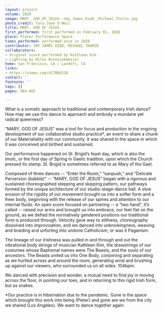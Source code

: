 ```yaml
---
layout: project
volume: 2020
image: MARY__GOD_OF_JESUS--Jmy_James_Kidd__Michael_Thurin.jpg
photo_credit: Tara Jane O'Neil
title: MARY, GOD OF JESUS
first_performed: first performed on February 01, 2020
place: Pieter Performance Space
times_performed: performed once in 2020
contributor: JMY JAMES KIDD, MICHAEL THURIN
collaborators:
- Original score performed by Kathleen Kim
- Lighting by Miles Brenninkmeijer
home: San Francisco, CA / Landers, CA
links:
- https://vimeo.com/417004216
contact: ''
footnote: ''
tags: []
pages: 064-065

---
```


What is a somatic approach to traditional and contemporary Irish dance? How may we use this dance to approach and embody a mundane yet radical queerness? 

“MARY, GOD OF JESUS” was a tool for focus and production in the ongoing development of our collaborative studio practice*, an event to share a chunk of our Materialiality with our community. It was shared in the space in which it was conceived and birthed and sustained. 

Our performance happened on St. Brigid’s feast day, which is also the Imolc, or the first day of Spring in Gaelic tradition, upon which the Church pressed its stamp. St. Brigid is sometimes referred to as Mary of the Gael. 

Composed of three dances -- “Enter the Room,” “sanpush,” and “Delicate Perversion (babble)” -- “MARY, GOD OF JESUS” began with a rigorous and sustained choreographed stepping and skipping pattern, our pathways formed by the unique architecture of our studio-stage-dance hall. A slow erosion of the rigidity of our movement brought us into a softer form and a freer body, beginning with the release of our spines and attention to our internal fluids. An open score focused on partnering -- a “two hand”, it’s called -- raised our arms and brought us into embrace, our feet flat on the ground, as we defied the normatively gendered positions our traditional form is produced through. Velocity gave way to stillness, choreography dissolved into improvisation, and we danced into unknowingness, weaving and braiding and unfurling into undone Catholicism, or was it Paganism. 

The lineage of our Irishness was pulled in and through and out the vibrational body strings of musician Kathleen Kim, the drawstrings of our costumes whose Baptismal names were The Beasts, and the souls of our ancestors. The Beasts united us into One Body, conjoining and separating as we hurtled across and around the room, generating wind and brushing up against our viewers, who surrounded us on all sides. 104bpm.  

We danced with precision and wonder, a mutual need to find joy in moving across the floor, in pointing our toes, and in returning to this rigid Irish form, but as snakes. 

*Our practice is in hibernation due to the pandemic. Gone is the space which brought this work into being (Pieter) and gone are we from the city we shared (Los Angeles). We want to dance together again.

